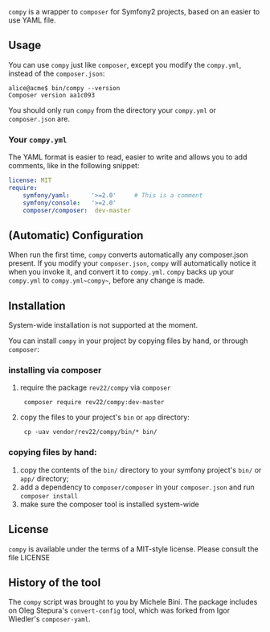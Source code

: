 `compy` is a wrapper to `composer` for Symfony2 projects, based on an
easier to use YAML file.

## Usage

You can use `compy` just like `composer`, except you modify the
`compy.yml`, instead of the `composer.json`:

    alice@acme$ bin/compy --version
    Composer version aa1c093

You should only run `compy` from the directory your `compy.yml` or `composer.json` are.
    
### Your `compy.yml`

The YAML format is easier to read, easier to write
and allows you to add comments, like in the following snippet:
````yaml
license: MIT
require:
    symfony/yaml:      '>=2.0'     # This is a comment
    symfony/console:   '>=2.0'
    composer/composer:  dev-master
````
## (Automatic) Configuration

When run the first time, `compy` converts automatically any composer.json present.
If you modify your `composer.json`, `compy` will automatically notice
it when you invoke it, and convert it to `compy.yml`. `compy` backs up
your `compy.yml` to `compy.yml~compy~`, before any change is made. 

## Installation

System-wide installation is not supported at the moment.

You can install `compy` in your project by copying files by hand, or through `composer`:

### installing via composer
1. require the package `rev22/compy` via `composer`

        composer require rev22/compy:dev-master

2. copy the files to your project's `bin` or `app` directory:

        cp -uav vendor/rev22/compy/bin/* bin/

### copying files by hand:
1. copy the contents of the `bin/` directory to your symfony project's `bin/` or `app/` directory;
2. add a dependency to `composer/composer` in your `composer.json` and run `composer install`
3. make sure the composer tool is installed system-wide

## License

`compy` is available under the terms of a MIT-style license.   Please consult the file LICENSE

## History of the tool

The `compy` script was brought to you by Michele Bini.
The package includes on Oleg Stepura's `convert-config` tool, which was forked from Igor Wiedler's `composer-yaml`.

